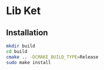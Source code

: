 # Lib Ket

## Installation

```bash
mkdir build
cd build
cmake .. -DCMAKE_BUILD_TYPE=Release
sudo make install
```

